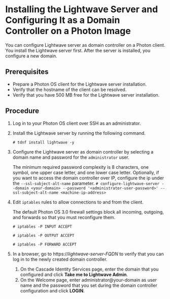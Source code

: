 # Installing the Lightwave Server and Configuring It as a Domain Controller on a Photon Image

You can configure Lightwave server as domain controller on a Photon client. You install the Lightwave server first. After the server is installed, you configure a new domain. 

## Prerequisites

- Prepare a Photon OS client for the Lightwave server installation.
- Verify that the hostname of the client can be resolved.
- Verify that you have 500 MB free for the Lightwave server installation.

## Procedure

1. Log in to your Photon OS client over SSH as an administrator.
2. Install the Lightwave server by running the following command. 
	
	`# tdnf install lightwave -y`
3. Configure the Lightwave server as domain controller by selecting a domain name and password for the `administrator` user.
	
	The minimum required password complexity is 8 characters, one symbol, one upper case letter, and one lower case letter. 
	Optionally, if you want to access the domain controller over IP, configure the ip under the `--ssl-subject-alt-name` parameter.
	`# configure-lightwave-server --domain <your-domain> --password '<administrator-user-password>' --ssl-subject-alt-name <machine-ip-address>`
4. Edit `iptables` rules to allow connections to and from the client.

	The default Photon OS 3.0 firewall settings block all incoming, outgoing, and forwards so that you must reconfigure them.
	
	`# iptables -P INPUT ACCEPT`

	`# iptables -P OUTPUT ACCEPT`

	`# iptables -P FORWARD ACCEPT`

5. In a browser, go to https://*lightwave-server-FQDN* to verify that you can log in to the newly created domain controller.
	1. On the Cascade Identity Services page, enter the domain that you configured and click **Take me to Lightwave Admin**.
	2. On the Welcome page, enter administrator@your-domain as user name and the password that you set during the domain controller configuration and click **LOGIN**.